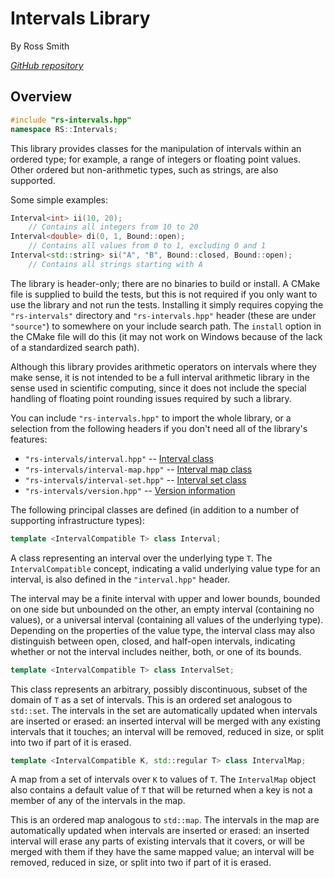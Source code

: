 # Intervals Library

By Ross Smith

_[GitHub repository](https://github.com/CaptainCrowbar/rs-intervals)_

## Overview

```c++
#include "rs-intervals.hpp"
namespace RS::Intervals;
```

This library provides classes for the manipulation of intervals within an
ordered type; for example, a range of integers or floating point values.
Other ordered but non-arithmetic types, such as strings, are also supported.

Some simple examples:

```c++
Interval<int> ii(10, 20);
    // Contains all integers from 10 to 20
Interval<double> di(0, 1, Bound::open);
    // Contains all values from 0 to 1, excluding 0 and 1
Interval<std::string> si("A", "B", Bound::closed, Bound::open);
    // Contains all strings starting with A
```

The library is header-only; there are no binaries to build or install. A CMake
file is supplied to build the tests, but this is not required if you only
want to use the library and not run the tests. Installing it simply requires
copying the `"rs-intervals"` directory and `"rs-intervals.hpp"` header
(these are under `"source"`) to somewhere on your include search path. The
`install` option in the CMake file will do this (it may not work on Windows
because of the lack of a standardized search path).

Although this library provides arithmetic operators on intervals where they
make sense, it is not intended to be a full interval arithmetic library in
the sense used in scientific computing, since it does not include the special
handling of floating point rounding issues required by such a library.

You can include `"rs-intervals.hpp"` to import the whole library, or a
selection from the following headers if you don't need all of the library's
features:

* `"rs-intervals/interval.hpp"` -- [Interval class](interval.html)
* `"rs-intervals/interval-map.hpp"` -- [Interval map class](interval-map.html)
* `"rs-intervals/interval-set.hpp"` -- [Interval set class](interval-set.html)
* `"rs-intervals/version.hpp"` -- [Version information](version.html)

The following principal classes are defined (in addition to a number of
supporting infrastructure types):

```c++
template <IntervalCompatible T> class Interval;
```

A class representing an interval over the underlying type `T`. The
`IntervalCompatible` concept, indicating a valid underlying value type for an
interval, is also defined in the `"interval.hpp"` header.

The interval may be a finite interval with upper and lower bounds, bounded on
one side but unbounded on the other, an empty interval (containing no
values), or a universal interval (containing all values of the underlying
type). Depending on the properties of the value type, the interval class may
also distinguish between open, closed, and half-open intervals, indicating
whether or not the interval includes neither, both, or one of its bounds.

```c++
template <IntervalCompatible T> class IntervalSet;
```

This class represents an arbitrary, possibly discontinuous, subset of the
domain of `T` as a set of intervals. This is an ordered set analogous to
`std::set`. The intervals in the set are automatically updated when intervals
are inserted or erased: an inserted interval will be merged with any existing
intervals that it touches; an interval will be removed, reduced in size, or
split into two if part of it is erased.

```c++
template <IntervalCompatible K, std::regular T> class IntervalMap;
```

A map from a set of intervals over `K` to values of `T`. The `IntervalMap`
object also contains a default value of `T` that will be returned when a key
is not a member of any of the intervals in the map.

This is an ordered map analogous to `std::map`. The intervals in the map are
automatically updated when intervals are inserted or erased: an inserted
interval will erase any parts of existing intervals that it covers, or will
be merged with them if they have the same mapped value; an interval will be
removed, reduced in size, or split into two if part of it is erased.
